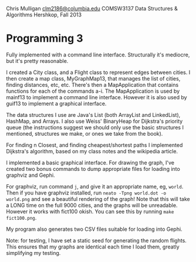 Chris Mulligan
clm2186@columbia.edu
COMSW3137 Data Structures & Algorithms
Hershkop, Fall 2013

Programming 3
=============
Fully implemented with a command line interface. Structurally it's mediocre, but
it's pretty reasonable.

I created a City class, and a Flight class to represent edges between cities. I
then create a map class, MyGraphMap13, that manages the list of cities, finding
distances, etc, etc. There's then a MapApplication that contains functions for
each of the commands a-i. The MapApplication is used by mainf13 to implement a
command line interface. However it is also used by guif13 to implement a
graphical interface.

The data structures I use are Java's List (both ArrayList and LinkedList),
HashMap, and Arrays. I also use Weiss' BinaryHeap for Dijkstra's priority queue
(the instructions suggest we should only use the basic structures I mentioned,
structures we make, or ones we take from the book). 

For finding n Closest, and finding cheapest/shortest paths I implemented 
Dijkstra's algorithm, based on my class notes and the wikipedia article.

I implemented a basic graphical interface. For drawing the graph, I've created
two bonus commands to dump appropriate files for loading into graphviz and Gephi.

For graphviz, run command `j`, and give it an appropriate name, eg, `world`. Then
if you have graphviz installed, run `neato -Tpng world.dot -o world.png` and see
a beautiful rendering of the graph! Note that this will take a LONG time on the
full 9000 cities, and the graphs will be unreadable. However it works with
fict100 okish. You can see this by running `make fict100.png`.

My program also generates two CSV files suitable for loading into Gephi.

Note: for testing, I have set a static seed for generating the random flights.
This ensures that my graphs are identical each time I load them, greatly simplifying
my testing.